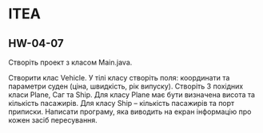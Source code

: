 # ITEA
## HW-04-07

Створіть проект з класом Main.java.

Створити клас Vehicle. У тілі класу створіть поля: 
координати та параметри суден (ціна, швидкість, рік випуску). 
Створіть 3 похідних класи Plane, Саг та Ship. 
Для класу Plane має бути визначена висота та кількість пасажирів. 
Для класу Ship – кількість пасажирів та порт приписки. 
Написати програму, яка виводить на екран інформацію про кожен засіб пересування.
